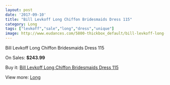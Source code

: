 ```yaml
---
layout: post
date: '2017-09-10'
title: "Bill Levkoff Long Chiffon Bridesmaids Dress 115"
category: Long
tags: ["levkoff","sale","long","dress","unique"]
image: http://www.eudances.com/5800-thickbox_default/bill-levkoff-long-chiffon-bridesmaids-dress-115.jpg
---
```

Bill Levkoff Long Chiffon Bridesmaids Dress 115

On Sales: **$243.99**
<a href="https://www.eudances.com/en/long/2032-bill-levkoff-long-chiffon-bridesmaids-dress-115.html"><amp-img layout="responsive" width="600" height="600" src="//www.eudances.com/5800-thickbox_default/bill-levkoff-long-chiffon-bridesmaids-dress-115.jpg" alt="Bill Levkoff Long Chiffon Bridesmaids Dress 115 0" /></a>

Buy it: [Bill Levkoff Long Chiffon Bridesmaids Dress 115](https://www.eudances.com/en/long/2032-bill-levkoff-long-chiffon-bridesmaids-dress-115.html "Bill Levkoff Long Chiffon Bridesmaids Dress 115")

View more: [Long](https://www.eudances.com/en/21-long "Long")